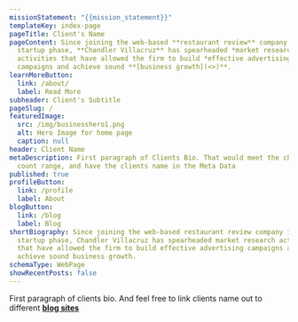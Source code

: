 ```yaml
---
missionStatement: "{{mission_statement}}"
templateKey: index-page
pageTitle: Client's Name
pageContent: Since joining the web-based **restaurant review** company in its
  startup phase, **Chandler Villacruz** has spearheaded *market research*
  activities that have allowed the firm to build *effective advertising*
  campaigns and achieve sound **[business growth](<>)**.
learnMoreButton:
  link: /about/
  label: Read More
subheader: Client's Subtitle
pageSlug: /
featuredImage:
  src: /img/businesshero1.png
  alt: Hero Image for home page
  caption: null
header: Client Name
metaDescription: First paragraph of Clients Bio. That would meet the character
  count range, and have the clients name in the Meta Data
published: true
profileButton:
  link: /profile
  label: About
blogButton:
  link: /blog
  label: Blog
shortBiography: Since joining the web-based restaurant review company in its
  startup phase, Chandler Villacruz has spearheaded market research activities
  that have allowed the firm to build effective advertising campaigns and
  achieve sound business growth.
schemaType: WebPage
showRecentPosts: false
---
```

First paragraph of clients bio. And feel free to link clients name out to different **[blog sites](google.com)**
